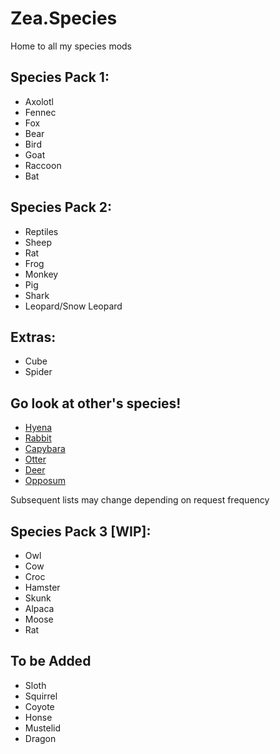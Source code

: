 # Zea.Species
Home to all my species mods

## Species Pack 1:
- Axolotl
- Fennec
- Fox
- Bear
- Bird
- Goat
- Raccoon
- Bat

## Species Pack 2:
- Reptiles
- Sheep
- Rat
- Frog
- Monkey
- Pig
- Shark
- Leopard/Snow Leopard
   
## Extras:
- Cube
- Spider

## Go look at other's species!
- [Hyena](https://thunderstore.io/c/webfishing/p/DarnHyena/YeenBFishin/)
- [Rabbit](https://thunderstore.io/c/webfishing/p/eng/rabbit/)
- [Capybara](https://thunderstore.io/c/webfishing/p/GnarlyGnoll/Capybara/)
- [Otter](https://thunderstore.io/c/webfishing/p/Racush/Otters/)
- [Deer](https://thunderstore.io/c/webfishing/p/GnarlyGnoll/Deer/)
- [Opposum](https://thunderstore.io/c/webfishing/p/2cute2game/Awesome_Possums/)

Subsequent lists may change depending on request frequency
## Species Pack 3 [WIP]:
- Owl
- Cow
- Croc
- Hamster
- Skunk
- Alpaca
- Moose
- Rat

## To be Added
- Sloth
- Squirrel
- Coyote
- Honse
- Mustelid
- Dragon
